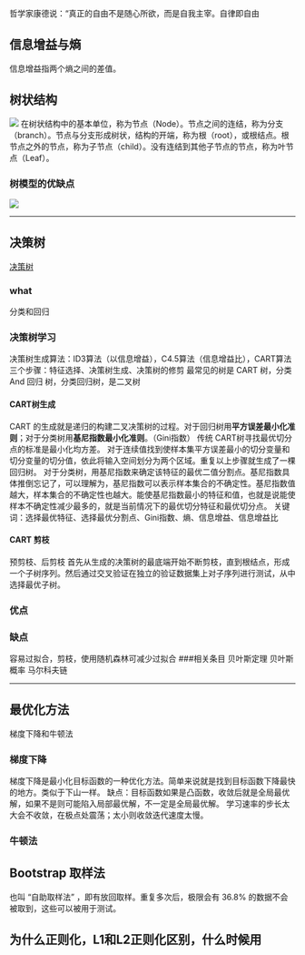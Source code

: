 哲学家康德说：“真正的自由不是随心所欲，而是自我主宰。自律即自由
## 信息增益与熵
信息增益指两个熵之间的差值。
## 树状结构
![](./_image/2018-04-08-20-41-34.jpg?r=33)
在树状结构中的基本单位，称为节点（Node）。节点之间的连结，称为分支（branch）。节点与分支形成树状，结构的开端，称为根（root），或根结点。根节点之外的节点，称为子节点（child）。没有连结到其他子节点的节点，称为叶节点（Leaf）。
### 树模型的优缺点
![](./_image/2018-04-09-22-26-39.jpg?r=80)
- - - - -
## 决策树
[决策树](https://zh.wikipedia.org/wiki/%E5%86%B3%E7%AD%96%E6%A0%91)
### what
分类和回归
### 决策树学习
决策树生成算法：ID3算法（以信息增益），C4.5算法（信息增益比），CART算法
三个步骤：特征选择、决策树生成、决策树的修剪
最常见的树是 CART 树，分类 And 回归 树，分类回归树，是二叉树
#### CART树生成
CART 的生成就是递归的构建二叉决策树的过程。对于回归树用**平方误差最小化准则**；对于分类树用**基尼指数最小化准则**。（Gini指数）
传统 CART树寻找最优切分点的标准是最小化均方差。
对于连续值找到使样本集平方误差最小的切分变量和切分变量的切分值，依此将输入空间划分为两个区域。重复以上步骤就生成了一棵回归树。
对于分类树，用基尼指数来确定该特征的最优二值分割点。基尼指数具体推倒忘记了，可以理解为，基尼指数可以表示样本集合的不确定性。基尼指数值越大，样本集合的不确定性也越大。能使基尼指数最小的特征和值，也就是说能使样本不确定性减少最多的，就是当前情况下的最优切分特征和最优切分点。
关键词：选择最优特征、选择最优分割点、Gini指数、熵、信息增益、信息增益比
#### CART 剪枝
预剪枝、后剪枝
首先从生成的决策树的最底端开始不断剪枝，直到根结点，形成一个子树序列。然后通过交叉验证在独立的验证数据集上对子序列进行测试，从中选择最优子树。
### 优点
### 缺点
容易过拟合，剪枝，使用随机森林可减少过拟合
###相关条目
贝叶斯定理
贝叶斯概率
马尔科夫链
- - - - -
## 最优化方法
梯度下降和牛顿法
### 梯度下降
梯度下降是最小化目标函数的一种优化方法。简单来说就是找到目标函数下降最快的地方。类似于下山一样。
缺点：目标函数如果是凸函数，收敛后就是全局最优解，如果不是则可能陷入局部最优解，不一定是全局最优解。
学习速率的步长太大会不收敛，在极点处震荡；太小则收敛迭代速度太慢。
### 牛顿法
## Bootstrap 取样法
也叫 “自助取样法” ，即有放回取样。重复多次后，极限会有 36.8% 的数据不会被取到，这些可以被用于测试。
## 为什么正则化，L1和L2正则化区别，什么时候用
